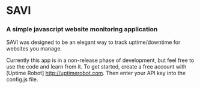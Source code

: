 # SAVI

### A simple javascript website monitoring application
SAVI was designed to be an elegant way to track uptime/downtime for websites you manage.

Currently this app is in a non-release phase of development, but feel free to use the code and learn from it. To get started, create a free account with [Uptime Robot] http://uptimerobot.com. Then enter your API key into the config.js file.
